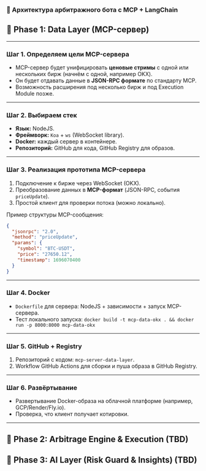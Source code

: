 ### 🚀 Архитектура арбитражного бота с MCP + LangChain

## 🎯 Phase 1: Data Layer (MCP-сервер)

---

### **Шаг 1. Определяем цели MCP-сервера**

*   MCP-сервер будет унифицировать **ценовые стримы** с одной или нескольких бирж (начнём с одной, например OKX).
*   Он будет отдавать данные в **JSON-RPC формате** по стандарту MCP.
*   Возможность расширения под несколько бирж и под Execution Module позже.

---

### **Шаг 2. Выбираем стек**

*   **Язык:** NodeJS.
*   **Фреймворк:** `Koa` + `ws` (WebSocket library).
*   **Docker:** каждый сервер в контейнере.
*   **Репозиторий:** GitHub для кода, GitHub Registry для образов.

---

### **Шаг 3. Реализация прототипа MCP-сервера**

1.  Подключение к бирже через WebSocket (OKX).
2.  Преобразование данных в **MCP-формат** (JSON-RPC, события `priceUpdate`).
3.  Простой клиент для проверки потока (можно локально).

Пример структуры MCP-сообщения:

```json
{
  "jsonrpc": "2.0",
  "method": "priceUpdate",
  "params": {
    "symbol": "BTC-USDT",
    "price": "27650.12",
    "timestamp": 1696070400
  }
}
```

---

### **Шаг 4. Docker**

*   `Dockerfile` для сервера: NodeJS + зависимости + запуск MCP-сервера.
*   Тест локального запуска: `docker build -t mcp-data-okx . && docker run -p 8000:8000 mcp-data-okx`

---

### **Шаг 5. GitHub + Registry**

1.  Репозиторий с кодом: `mcp-server-data-layer`.
2.  Workflow GitHub Actions для сборки и пуша образа в GitHub Registry.

---

### **Шаг 6. Развёртывание**

*   Развертывание Docker-образа на облачной платформе (например, GCP/Render/Fly.io).
*   Проверка, что клиент получает котировки.

---
## 🔮 Phase 2: Arbitrage Engine & Execution (TBD)
## 🤖 Phase 3: AI Layer (Risk Guard & Insights) (TBD)
